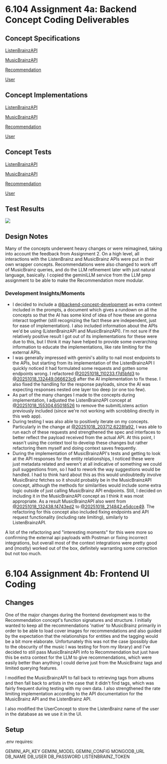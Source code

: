 # 6.104 Assignment 4a: Backend Concept Coding Deliverables

## Concept Specifications

[ListenBrainzAPI](design/concepts/ListenBrainzAPI/ListenBrainzAPI.md)

[MusicBrainzAPI](design/concepts/MusicBrainzAPI/MusicBrainzAPI.md)

[Recommendation](design/concepts/Recommendation/Recommendation.md)

[User](design/concepts/User/User.md)

## Concept Implementations 

[ListenBrainzAPI](src/concepts/ListenBrainzAPI/ListenBrainzAPI.ts)

[MusicBrainzAPI](src/concepts/MusicBrainzAPI/MusicBrainzAPI.ts)

[Recommendation](src/concepts/Recommendation/Recommendation.ts)

[User](src/concepts/User/User.ts)

## Concept Tests

[ListenBrainzAPI](src/concepts/ListenBrainzAPI/ListenBrainzAPI.test.ts)

[MusicBrainzAPI](src/concepts/MusicBrainzAPI/MusicBrainzAPI.test.ts)

[Recommendation](src/concepts/Recommendation/Recommendation.test.ts)

[User](src/concepts/User/User.test.ts)

## Test Results
![](Pasted%20image%2020251019091700.png)

## Design Notes

Many of the concepts underwent heavy changes or were reimagined, taking into account the feedback from Assignment 2. On a high level, all interactions with the ListenBrainz and MusicBrainz APIs were put in their own wrapper concepts. Recommendations were also changed to work off of MusicBrainz queries, and do the LLM refinement later with just natural language, basically. I copied the geminiLLM service from the LLM prep assignment to be able to make the Recommendation more modular.

### Development Insights/Moments
  * I decided to include a [@backend-concept-development](design/background/backend-concept-development.md) as extra context included in the prompts, a document which gives a rundown on all the concepts so that the AI has some kind of idea of how these are gonna interact together (still recognizing the fact these are independent, just for ease of implementation). I also included information about the APIs we'd be using (ListenBrainzAPI and MusicBrainzAPI). I'm not sure if the relatively positive result I got out of its implementations for these were due to this, but I think it may have helped to provide some overarching information to educate the implementations, like rate limiting for the external APIs.
  * I was generally impressed with gemini's ability to nail most endpoints to the APIs, but starting from its implementation of the ListenBrainzAPI I quickly noticed it had formulated some requests and gotten some endpoints wrong. I refactored [@20251018_110233.f7d5bfd3](context/design/concepts/ListenBrainzAPI/implementation.md/20251018_110233.f7d5bfd3.md) to [@20251018_132449.066623c6](context/src/concepts/ListenBrainzAPI/ListenBrainzAPI.ts/20251018_132449.066623c6.md) after the AI implementation to fix these. I also fixed the handling for the response payloads, since the AI was expecting responses nested one layer too deep (or one too few).
  * As part of the many changes I made to the concepts during implementation, I adjusted the ListenBrainzAPI concept at [@20251018_155304.65018526](context/src/concepts/ListenBrainzAPI/ListenBrainzAPI.ts/20251018_155304.65018526.md) to remove the submitListens action previously included (since we're not working with scrobbling directly in this web app).
  * During testing I was also able to positively iterate on my concepts. Particularly in the change at [@20251018_203712.6228fa92](context/src/concepts/ListenBrainzAPI/ListenBrainzAPI.ts/20251018_203712.6228fa92.md), I was able to run each of these requests and strengthened the spec and interfaces to better reflect the payload received from the actual API. At this point, I wasn't using the context tool to develop these changes but rather refactoring them myself and doing context saves frequently.
  * During the implementation of MusicBrainzAPI's tests and getting to look at the API responses for the entity relationships, I noticed these were just metadata related and weren't at all indicative of something we could pull suggestions from, so I had to rework the way suggestions would be handled. I had to think hard about this as this would undoubtedly involve MusicBrainz fetches so it should probably be in the MusicBrainzAPI concept, although the methods for similarities would include some extra logic outside of just calling MusicBrainz API endpoints. Still, I decided on including it in the MusicBrainzAPI concept as I think it was most appropriate. As a result MusicBrainzAPI also went from [@20251018_132438.f4743ed2](context/src/concepts/MusicBrainzAPI/MusicBrainzAPI.ts/20251018_132438.f4743ed2.md) to [@20251018_214842.e5dcce49](context/src/concepts/MusicBrainzAPI/MusicBrainzAPI.ts/20251018_214842.e5dcce49.md). The refactoring for this concept also included fixing endpoints and API request functionality (including rate limiting), similarly to ListenBrainzAPI. 
  
A lot of the refactoring and "interesting moments" for this were more so confirming the external api payloads with Postman or fixing incorrect integrations, but overall most of the context integrations were pretty good and (mostly) worked out of the box, definitely warranting some correction but not too much.

# 6.104 Assignment 4b: Frontend UI Coding

## Changes

One of the major changes during the frontend development was to the Recommendation concept's function signatures and structure. I initially wanted to keep all the recommendations 'native' to MusicBrainz primarily in order to be able to load cover images for recommendations and also guided by the expectation that the relationships for entities and the tagging would be a bit more elaborate. Unfortunately this was not the case (possibly due to the obscurity of the music I was testing for from my library) and I've decided to still pass MusicBrainzAPI info to Recommendation but just have this be extra context for the LLM to give recommendations, which were easily better than anything I could derive just from the MusicBrainz tags and limited querying features.

I modified the MusicBrainzAPI to fall back to retrieving tags from albums and then fall back to artists in the case that it didn't find tags, which was fairly frequent during testing with my own data. I also strengthened the rate limiting implementation according to the API documentation for the MusicBrainz API and the ListenBrainz API.

I also modified the UserConcept to store the ListenBrainz name of the user in the database as we use it in the UI.

## Setup

.env requires:

GEMINI_API_KEY
GEMINI_MODEL
GEMINI_CONFIG
MONGODB_URL
DB_NAME
DB_USER
DB_PASSWORD
LISTENBRAINZ_TOKEN